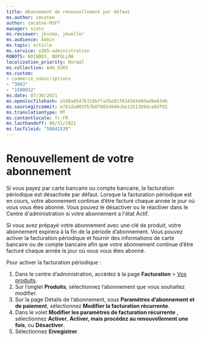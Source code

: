 ```yaml
---
title: Abonnement de renouvellement par défaut
ms.author: cmcatee
author: cmcatee-MSFT
manager: scotv
ms.reviewer: jkinma, jmueller
ms.audience: Admin
ms.topic: article
ms.service: o365-administration
ROBOTS: NOINDEX, NOFOLLOW
localization_priority: Normal
ms.collection: Adm_O365
ms.custom:
- commerce_subscriptions
- "3043"
- "1500012"
ms.date: 07/30/2021
ms.openlocfilehash: a198a0547b319bffa35e91f03456449dad9e634b
ms.sourcegitcommit: e781da003fb7b878854846cbe12b13b9dca8df92
ms.translationtype: MT
ms.contentlocale: fr-FR
ms.lasthandoff: 08/31/2021
ms.locfileid: "58841539"
---
```

# <a name="renewing-your-subscription"></a>Renouvellement de votre abonnement

Si vous payez par carte bancaire ou compte bancaire, la facturation périodique est désactivée par défaut. Lorsque la facturation périodique est en cours, votre abonnement continue d’être facturé chaque année le jour où vous vous êtes abonné. Vous pouvez le désactiver ou le réactiver dans le Centre d'administration si votre abonnement a l'état Actif.

Si vous avez prépayé votre abonnement avec une clé de produit, votre abonnement expirera à la fin de la période d’abonnement. Vous pouvez activer la facturation périodique et fournir des informations de carte bancaire ou de compte bancaire afin que votre abonnement continue d’être facturé chaque année le jour où vous vous êtes abonné.

Pour activer la facturation périodique :

1. Dans le centre d’administration, accédez à la page **Facturation** > [Vos produits](https://go.microsoft.com/fwlink/p/?linkid=842054).
2. Sur l’onglet **Produits**, sélectionnez l’abonnement que vous souhaitez modifier.
3. Sur la page Détails de l’abonnement, sous **Paramètres d’abonnement et de paiement**, sélectionnez **Modifier la facturation récurrente**.
4. Dans le volet **Modifier les paramètres de facturation récurrente** , sélectionnez **Activer**, **Activer, mais procédez au renouvellement une fois**, ou **Désactiver**.
5. Sélectionnez **Enregistrer**. 